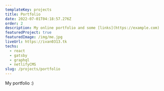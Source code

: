 ```yaml
---
templateKey: projects
title: Portfolio
date: 2022-07-01T04:18:57.276Z
order: 2
description: My online portfolio and some [links](https://example.com)
featuredProject: true
featuredImage: /img/me.jpg
liveUrl: https://ivan0313.tk
techs:
  - react
  - gatsby
  - graphql
  - netlifyCMS
slug: /projects/portfolio
---
```

My portfolio :)